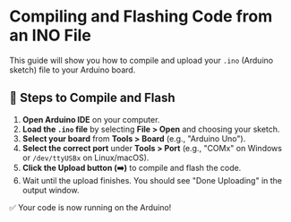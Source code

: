 # **Compiling and Flashing Code from an INO File**

This guide will show you how to compile and upload your `.ino` (Arduino sketch) file to your Arduino board.

## **🔹 Steps to Compile and Flash**
1. **Open Arduino IDE** on your computer.
2. **Load the `.ino` file** by selecting **File > Open** and choosing your sketch.
3. **Select your board** from **Tools > Board** (e.g., "Arduino Uno").
4. **Select the correct port** under **Tools > Port** (e.g., "COMx" on Windows or `/dev/ttyUSBx` on Linux/macOS).
5. **Click the Upload button (➡️)** to compile and flash the code.
6. Wait until the upload finishes. You should see "Done Uploading" in the output window.

✅ Your code is now running on the Arduino!
